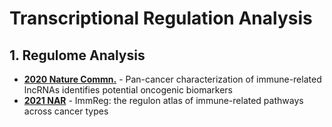 # Transcriptional Regulation Analysis



## 1. Regulome Analysis

* [**2020 Nature Commn.**](https://www.nature.com/articles/s41467-020-14802-2) - Pan-cancer characterization of immune-related lncRNAs identifies potential oncogenic biomarkers
* **[2021 NAR](https://academic.oup.com/nar/article/49/21/12106/6424776)** - ImmReg: the regulon atlas of immune-related pathways across cancer types



